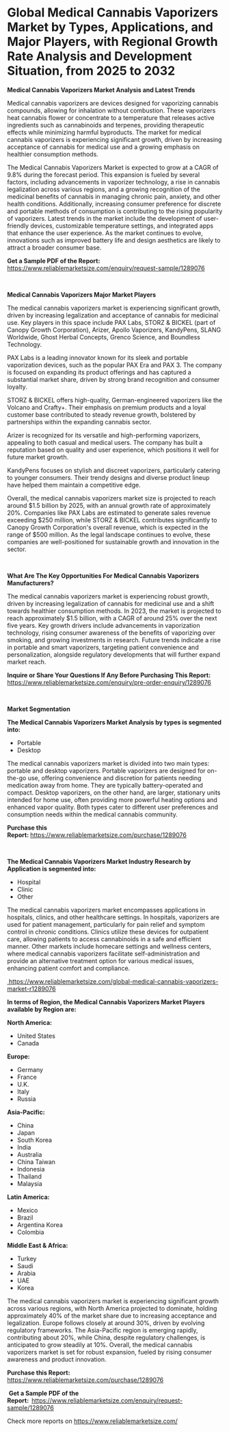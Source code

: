 <p><h1>Global Medical Cannabis Vaporizers Market by Types, Applications, and Major Players, with Regional Growth Rate Analysis and Development Situation, from 2025 to 2032</h1></p><p><strong>Medical Cannabis Vaporizers Market Analysis and Latest Trends</strong></p>
<p><p>Medical cannabis vaporizers are devices designed for vaporizing cannabis compounds, allowing for inhalation without combustion. These vaporizers heat cannabis flower or concentrate to a temperature that releases active ingredients such as cannabinoids and terpenes, providing therapeutic effects while minimizing harmful byproducts. The market for medical cannabis vaporizers is experiencing significant growth, driven by increasing acceptance of cannabis for medical use and a growing emphasis on healthier consumption methods.</p><p>The Medical Cannabis Vaporizers Market is expected to grow at a CAGR of 9.8% during the forecast period. This expansion is fueled by several factors, including advancements in vaporizer technology, a rise in cannabis legalization across various regions, and a growing recognition of the medicinal benefits of cannabis in managing chronic pain, anxiety, and other health conditions. Additionally, increasing consumer preference for discrete and portable methods of consumption is contributing to the rising popularity of vaporizers. Latest trends in the market include the development of user-friendly devices, customizable temperature settings, and integrated apps that enhance the user experience. As the market continues to evolve, innovations such as improved battery life and design aesthetics are likely to attract a broader consumer base.</p></p>
<p><strong>Get a Sample PDF of the Report:&nbsp;</strong> <a href="https://www.reliablemarketsize.com/enquiry/request-sample/1289076?utm_campaign=1897&utm_medium=2&utm_source=Github&utm_content=ia&utm_term=16012025&utm_id=medical-cannabis-vaporizers">https://www.reliablemarketsize.com/enquiry/request-sample/1289076</a></p>
<p>&nbsp;</p>
<p><strong>Medical Cannabis Vaporizers Major Market Players</strong></p>
<p><p>The medical cannabis vaporizers market is experiencing significant growth, driven by increasing legalization and acceptance of cannabis for medicinal use. Key players in this space include PAX Labs, STORZ & BICKEL (part of Canopy Growth Corporation), Arizer, Apollo Vaporizers, KandyPens, SLANG Worldwide, Ghost Herbal Concepts, Grenco Science, and Boundless Technology.</p><p>PAX Labs is a leading innovator known for its sleek and portable vaporization devices, such as the popular PAX Era and PAX 3. The company is focused on expanding its product offerings and has captured a substantial market share, driven by strong brand recognition and consumer loyalty.</p><p>STORZ & BICKEL offers high-quality, German-engineered vaporizers like the Volcano and Crafty+. Their emphasis on premium products and a loyal customer base contributed to steady revenue growth, bolstered by partnerships within the expanding cannabis sector.</p><p>Arizer is recognized for its versatile and high-performing vaporizers, appealing to both casual and medical users. The company has built a reputation based on quality and user experience, which positions it well for future market growth.</p><p>KandyPens focuses on stylish and discreet vaporizers, particularly catering to younger consumers. Their trendy designs and diverse product lineup have helped them maintain a competitive edge.</p><p>Overall, the medical cannabis vaporizers market size is projected to reach around $1.5 billion by 2025, with an annual growth rate of approximately 20%. Companies like PAX Labs are estimated to generate sales revenue exceeding $250 million, while STORZ & BICKEL contributes significantly to Canopy Growth Corporation's overall revenue, which is expected in the range of $500 million. As the legal landscape continues to evolve, these companies are well-positioned for sustainable growth and innovation in the sector.</p></p>
<p>&nbsp;</p>
<p><strong>What Are The Key Opportunities For Medical Cannabis Vaporizers Manufacturers?</strong></p>
<p><p>The medical cannabis vaporizers market is experiencing robust growth, driven by increasing legalization of cannabis for medicinal use and a shift towards healthier consumption methods. In 2023, the market is projected to reach approximately $1.5 billion, with a CAGR of around 25% over the next five years. Key growth drivers include advancements in vaporization technology, rising consumer awareness of the benefits of vaporizing over smoking, and growing investments in research. Future trends indicate a rise in portable and smart vaporizers, targeting patient convenience and personalization, alongside regulatory developments that will further expand market reach.</p></p>
<p><strong>Inquire or Share Your Questions If Any Before Purchasing This Report:</strong> <a href="https://www.reliablemarketsize.com/enquiry/pre-order-enquiry/1289076?utm_campaign=1897&utm_medium=2&utm_source=Github&utm_content=ia&utm_term=16012025&utm_id=medical-cannabis-vaporizers">https://www.reliablemarketsize.com/enquiry/pre-order-enquiry/1289076</a></p>
<p>&nbsp;</p>
<p><strong>Market Segmentation</strong></p>
<p><strong>The Medical Cannabis Vaporizers Market Analysis by types is segmented into:</strong></p>
<p><ul><li>Portable</li><li>Desktop</li></ul></p>
<p><p>The medical cannabis vaporizers market is divided into two main types: portable and desktop vaporizers. Portable vaporizers are designed for on-the-go use, offering convenience and discretion for patients needing medication away from home. They are typically battery-operated and compact. Desktop vaporizers, on the other hand, are larger, stationary units intended for home use, often providing more powerful heating options and enhanced vapor quality. Both types cater to different user preferences and consumption needs within the medical cannabis community.</p></p>
<p><strong>Purchase this Report:&nbsp;</strong><a href="https://www.reliablemarketsize.com/purchase/1289076?utm_campaign=1897&utm_medium=2&utm_source=Github&utm_content=ia&utm_term=16012025&utm_id=medical-cannabis-vaporizers">https://www.reliablemarketsize.com/purchase/1289076</a></p>
<p>&nbsp;</p>
<p><strong>The Medical Cannabis Vaporizers Market Industry Research by Application is segmented into:</strong></p>
<p><ul><li>Hospital</li><li>Clinic</li><li>Other</li></ul></p>
<p><p>The medical cannabis vaporizers market encompasses applications in hospitals, clinics, and other healthcare settings. In hospitals, vaporizers are used for patient management, particularly for pain relief and symptom control in chronic conditions. Clinics utilize these devices for outpatient care, allowing patients to access cannabinoids in a safe and efficient manner. Other markets include homecare settings and wellness centers, where medical cannabis vaporizers facilitate self-administration and provide an alternative treatment option for various medical issues, enhancing patient comfort and compliance.</p></p>
<p><a href="https://www.reliablemarketsize.com/global-medical-cannabis-vaporizers-market-r1289076?utm_campaign=1897&utm_medium=2&utm_source=Github&utm_content=ia&utm_term=16012025&utm_id=medical-cannabis-vaporizers">&nbsp;https://www.reliablemarketsize.com/global-medical-cannabis-vaporizers-market-r1289076</a></p>
<p><strong>In terms of Region, the Medical Cannabis Vaporizers Market Players available by Region are:</strong></p>
<p>
    <p> <strong> North America: </strong>
        <ul>
            <li>United States</li>
            <li>Canada</li>
        </ul>
        </p> 
    <p> <strong> Europe: </strong>
        <ul>
            <li>Germany</li>
            <li>France</li>
            <li>U.K.</li>
            <li>Italy</li>
            <li>Russia</li>
        </ul>
        </p> 
    <p> <strong> Asia-Pacific: </strong>
        <ul>
            <li>China</li>
            <li>Japan</li>
            <li>South Korea</li>
            <li>India</li>
            <li>Australia</li>
            <li>China Taiwan</li>
            <li>Indonesia</li>
            <li>Thailand</li>
            <li>Malaysia</li>
        </ul>
        </p> 
    <p> <strong> Latin America: </strong>
        <ul>
            <li>Mexico</li>
            <li>Brazil</li>
            <li>Argentina Korea</li>
            <li>Colombia</li>
        </ul>
        </p> 
    <p> <strong> Middle East & Africa: </strong>
        <ul>
            <li>Turkey</li>
            <li>Saudi</li>
            <li>Arabia</li>
            <li>UAE</li>
            <li>Korea</li>
        </ul>
    </p>
    </p>
<p><p>The medical cannabis vaporizers market is experiencing significant growth across various regions, with North America projected to dominate, holding approximately 40% of the market share due to increasing acceptance and legalization. Europe follows closely at around 30%, driven by evolving regulatory frameworks. The Asia-Pacific region is emerging rapidly, contributing about 20%, while China, despite regulatory challenges, is anticipated to grow steadily at 10%. Overall, the medical cannabis vaporizers market is set for robust expansion, fueled by rising consumer awareness and product innovation.</p></p>
<p><strong>Purchase this Report: </strong><a href="https://www.reliablemarketsize.com/purchase/1289076?utm_campaign=1897&utm_medium=2&utm_source=Github&utm_content=ia&utm_term=16012025&utm_id=medical-cannabis-vaporizers">https://www.reliablemarketsize.com/purchase/1289076</a></p>
<p>&nbsp;<strong>Get a Sample PDF of the Report:&nbsp;&nbsp;</strong><a href="https://www.reliablemarketsize.com/enquiry/request-sample/1289076?utm_campaign=1897&utm_medium=2&utm_source=Github&utm_content=ia&utm_term=16012025&utm_id=medical-cannabis-vaporizers">https://www.reliablemarketsize.com/enquiry/request-sample/1289076</a></p>
<p><strong></strong></p>
<p>Check more reports on <a href="https://www.reliablemarketsize.com/?utm_campaign=1897&utm_medium=2&utm_source=Github&utm_content=ia&utm_term=16012025&utm_id=medical-cannabis-vaporizers">https://www.reliablemarketsize.com/</a></p>